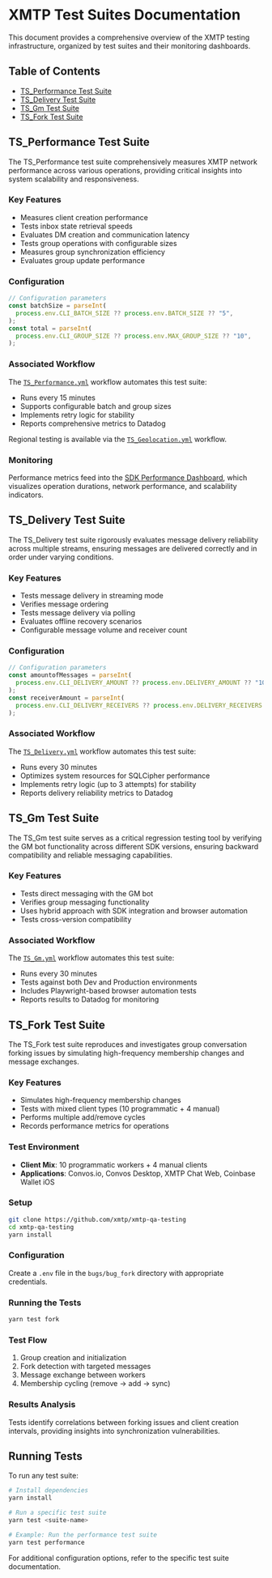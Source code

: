 # XMTP Test Suites Documentation

This document provides a comprehensive overview of the XMTP testing infrastructure, organized by test suites and their monitoring dashboards.

## Table of Contents

- [TS_Performance Test Suite](#ts_performance-test-suite)
- [TS_Delivery Test Suite](#ts_delivery-test-suite)
- [TS_Gm Test Suite](#ts_gm-test-suite)
- [TS_Fork Test Suite](#ts_fork-test-suite)

## TS_Performance Test Suite

The TS_Performance test suite comprehensively measures XMTP network performance across various operations, providing critical insights into system scalability and responsiveness.

### Key Features

- Measures client creation performance
- Tests inbox state retrieval speeds
- Evaluates DM creation and communication latency
- Tests group operations with configurable sizes
- Measures group synchronization efficiency
- Evaluates group update performance

### Configuration

```javascript
// Configuration parameters
const batchSize = parseInt(
  process.env.CLI_BATCH_SIZE ?? process.env.BATCH_SIZE ?? "5",
);
const total = parseInt(
  process.env.CLI_GROUP_SIZE ?? process.env.MAX_GROUP_SIZE ?? "10",
);
```

### Associated Workflow

The [`TS_Performance.yml`](/.github/workflows/TS_Performance.yml) workflow automates this test suite:

- Runs every 15 minutes
- Supports configurable batch and group sizes
- Implements retry logic for stability
- Reports comprehensive metrics to Datadog

Regional testing is available via the [`TS_Geolocation.yml`](/.github/workflows/TS_Geolocation.yml) workflow.

### Monitoring

Performance metrics feed into the [SDK Performance Dashboard](https://app.datadoghq.com/dashboard/9z2-in4-3we/), which visualizes operation durations, network performance, and scalability indicators.

## TS_Delivery Test Suite

The TS_Delivery test suite rigorously evaluates message delivery reliability across multiple streams, ensuring messages are delivered correctly and in order under varying conditions.

### Key Features

- Tests message delivery in streaming mode
- Verifies message ordering
- Tests message delivery via polling
- Evaluates offline recovery scenarios
- Configurable message volume and receiver count

### Configuration

```javascript
// Configuration parameters
const amountofMessages = parseInt(
  process.env.CLI_DELIVERY_AMOUNT ?? process.env.DELIVERY_AMOUNT ?? "10",
);
const receiverAmount = parseInt(
  process.env.CLI_DELIVERY_RECEIVERS ?? process.env.DELIVERY_RECEIVERS ?? "4",
);
```

### Associated Workflow

The [`TS_Delivery.yml`](/.github/workflows/TS_Delivery.yml) workflow automates this test suite:

- Runs every 30 minutes
- Optimizes system resources for SQLCipher performance
- Implements retry logic (up to 3 attempts) for stability
- Reports delivery reliability metrics to Datadog

## TS_Gm Test Suite

The TS_Gm test suite serves as a critical regression testing tool by verifying the GM bot functionality across different SDK versions, ensuring backward compatibility and reliable messaging capabilities.

### Key Features

- Tests direct messaging with the GM bot
- Verifies group messaging functionality
- Uses hybrid approach with SDK integration and browser automation
- Tests cross-version compatibility

### Associated Workflow

The [`TS_Gm.yml`](/.github/workflows/TS_Gm.yml) workflow automates this test suite:

- Runs every 30 minutes
- Tests against both Dev and Production environments
- Includes Playwright-based browser automation tests
- Reports results to Datadog for monitoring

## TS_Fork Test Suite

The TS_Fork test suite reproduces and investigates group conversation forking issues by simulating high-frequency membership changes and message exchanges.

### Key Features

- Simulates high-frequency membership changes
- Tests with mixed client types (10 programmatic + 4 manual)
- Performs multiple add/remove cycles
- Records performance metrics for operations

### Test Environment

- **Client Mix**: 10 programmatic workers + 4 manual clients
- **Applications**: Convos.io, Convos Desktop, XMTP Chat Web, Coinbase Wallet iOS

### Setup

```bash
git clone https://github.com/xmtp/xmtp-qa-testing
cd xmtp-qa-testing
yarn install
```

### Configuration

Create a `.env` file in the `bugs/bug_fork` directory with appropriate credentials.

### Running the Tests

```bash
yarn test fork
```

### Test Flow

1. Group creation and initialization
2. Fork detection with targeted messages
3. Message exchange between workers
4. Membership cycling (remove → add → sync)

### Results Analysis

Tests identify correlations between forking issues and client creation intervals, providing insights into synchronization vulnerabilities.

## Running Tests

To run any test suite:

```bash
# Install dependencies
yarn install

# Run a specific test suite
yarn test <suite-name>

# Example: Run the performance test suite
yarn test performance
```

For additional configuration options, refer to the specific test suite documentation.
